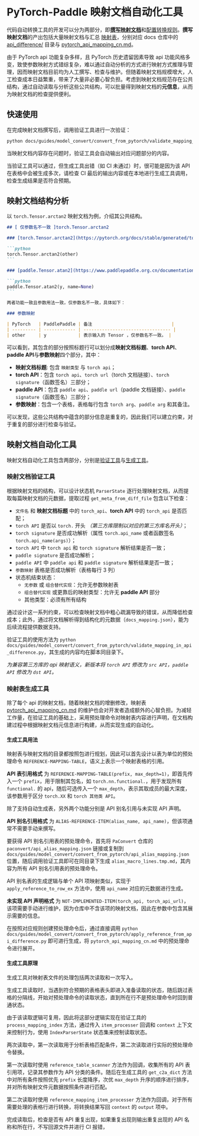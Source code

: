 # PyTorch-Paddle 映射文档自动化工具

代码自动转换工具的开发可以分为两部分，即[**撰写映射文档**](./api_difference/pytorch_api_mapping_format_cn.html)和[配置转换规则](https://github.com/PaddlePaddle/PaConvert/blob/master/docs/CONTRIBUTING.md)。**撰写映射文档**的产出包括大量映射文档与汇总 [映射表](https://www.paddlepaddle.org.cn/documentation/docs/zh/develop/guides/model_convert/convert_from_pytorch/pytorch_api_mapping_cn.html)，分别对应 docs 仓库中的 [api_difference/](https://github.com/PaddlePaddle/docs/tree/develop/docs/guides/model_convert/convert_from_pytorch/api_difference) 目录与 [pytorch_api_mapping_cn.md](https://github.com/PaddlePaddle/docs/blob/develop/docs/guides/model_convert/convert_from_pytorch/pytorch_api_mapping_cn.md)。

由于 PyTorch api 功能复杂多样，且 PyTorch 历史遗留因素导致 api 功能风格多变，致使参数映射方式错综复杂，难以通过自动分析的方式进行映射方式推理与管理，因而映射文档目前均为人工撰写、检查与维护。但随着映射文档规模增大，人工检查成本日益繁重，带来了大量非必要心智负担。考虑到映射文档规范存在公共结构，通过自动读取与分析这些公共结构，可以批量得到映射文档的**元信息**，从而为映射文档的检查提供便利。

## 快速使用

在完成映射文档撰写后，调用验证工具进行一次验证：

```bash
python docs/guides/model_convert/convert_from_pytorch/validate_mapping_in_api_difference.py
```

当映射文档内容存在问题时，验证工具会自动输出对应问题部分的内容。

当验证工具可以通过，但生成工具出错（如 CI 未通过）时，很可能是因为该 API 在表格中会被生成多次，请检查 CI 最后的输出内容或在本地进行生成工具调用，检查生成结果是否符合预期。

## 映射文档结构分析

以 `torch.Tensor.arctan2` 映射文档为例，介绍其公共结构。

````markdown
## [ 仅参数名不一致 ]torch.Tensor.arctan2

### [torch.Tensor.arctan2](https://pytorch.org/docs/stable/generated/torch.arctan2.html#torch.arctan2)

```python
torch.Tensor.arctan2(other)
```

### [paddle.Tensor.atan2](https://www.paddlepaddle.org.cn/documentation/docs/en/develop/api/paddle/Tensor_en.html)

```python
paddle.Tensor.atan2(y, name=None)
```

两者功能一致且参数用法一致，仅参数名不一致，具体如下：

### 参数映射

| PyTorch   | PaddlePaddle | 备注                              |
| --------- | ------------ | --------------------------------- |
| other     | y            | 表示输入的 Tensor ，仅参数名不一致。 |
````

可以看到，其包含的部分按照标题行可以划分成**映射文档标题**、**torch API**、**paddle API**与**参数映射**四个部分，其中：

- **映射文档标题**: 包含 `映射类型` 与 `torch api`；
- **torch API**：包含 `torch api`、`torch url`（torch 文档链接）、`torch signature`（函数签名）三部分；
- **paddle API**：包含 `paddle api`、`paddle url`（paddle 文档链接）、`paddle signature`（函数签名）三部分；
- **参数映射**：包含一个表格，表格每行包含 `torch arg`、`paddle arg` 和其备注。

可以发现，这些公共结构中蕴含的部分信息是重复的，因此我们可以建立约束，对于重复的部分进行检查与验证。

## 映射文档自动化工具

映射文档自动化工具包含两部分，分别是[验证工具](https://github.com/PaddlePaddle/docs/blob/develop/docs/guides/model_convert/convert_from_pytorch/validate_mapping_in_api_difference.py)与[生成工具](https://github.com/PaddlePaddle/docs/blob/develop/docs/guides/model_convert/convert_from_pytorch/apply_reference_from_api_difference.py)。

### 映射文档验证工具

根据映射文档的结构，可以设计状态机 `ParserState` 逐行处理映射文档，从而提取每篇映射文档的元数据，提取过程 `get_meta_from_diff_file` 包含以下检查：

- `文件名` 和 **映射文档标题** 中的 `torch_api`、**torch API** 中的 `torch_api` 是否匹配；
- `torch API` 是否以 `torch.` 开头 *（第三方库限制以对应的第三方库名开头）*；
- `torch signature` 是否成功解析（属性 `torch.api_name` 或者函数签名 `torch.api_name(args)`）；
- `torch API` 中 `torch api` 和 `torch signature` 解析结果是否一致；
- `paddle signature` 是否成功解析；
- `paddle API` 中 `paddle api` 和 `paddle signature` 解析结果是否一致；
- `参数映射` 表格是否成功解析（表格每行 3 列）
- 状态机结束状态：
    - `无参数` 或 `组合替代实现`：允许无参数映射表
    - `组合替代实现` 或更靠后的映射类型：允许无 **paddle API** 部分
    - 其他类型：必须有所有结构

通过设计这一系列约束，可以检查映射文档中粗心疏漏导致的错误，从而降低检查成本；此外，通过将文档解析得到结构化的元数据（`docs_mapping.json`），能为后续流程提供数据支持。

验证工具的使用方法为 `python docs/guides/model_convert/convert_from_pytorch/validate_mapping_in_api_difference.py`，其生成的内容均在脚本同目录下。

*为兼容第三方库的 api 映射语义，新版本将 `torch API` 修改为 `src API`，`paddle API` 修改为 `dst API`。*

### 映射表生成工具

除了每个 api 的映射文档，随着映射文档的增删修改，映射表 [pytorch_api_mapping_cn.md](https://github.com/PaddlePaddle/docs/blob/develop/docs/guides/model_convert/convert_from_pytorch/pytorch_api_mapping_cn.md) 的维护也会对开发者造成额外的心智负担。为减轻工作量，在验证工具的基础上，采用预处理命令对映射表内容进行声明，在文档构建过程中根据映射文档元信息进行构建，从而实现生成的自动化。

#### 生成工具用法

映射表与映射文档的目录都按照包进行规划，因此可以首先设计以表为单位的预处理命令 `REFERENCE-MAPPING-TABLE`，语义上表示一个映射表格的引用。

**API 表引用格式** 为 ``REFERENCE-MAPPING-TABLE(prefix, max_depth=1)``，即首先传入一个 `prefix`，用于限制其包名，如 `torch.nn.functional.`，用于发现所有 `functional.` 的 api，随后可选传入一个 `max_depth`，表示其取成员的最大深度，该参数用于区分 `torch.XX` 和 `torch 其他类 API`。

除了支持自动生成表，另外两个功能分别是 API 别名引用与未实现 API 声明。

**API 别名引用格式** 为 `ALIAS-REFERENCE-ITEM(alias_name, api_name)`，但该项通常不需要手动来撰写。

要获得 API 别名引用表的预处理命令，首先将 `PaConvert` 仓库的 `paconvert/api_alias_mapping.json` 链接或复制到 `docs/guides/model_convert/convert_from_pytorch/api_alias_mapping.json` 位置，随后调用验证工具即可在同目录下生成 `alias_macro_lines.tmp.md`，其内容为所有 API 别名引用表的预处理命令。

API 别名表的生成逻辑与单个 API 项映射类似，实现于 `apply_reference_to_row_ex` 方法中，使用 `api_name` 对应的元数据进行生成。

**未实现 API 声明格式** 为 `NOT-IMPLEMENTED-ITEM(torch_api, torch_api_url)`，该项需要手动进行维护，因为仓库中不含该项的映射文档，因此在参数中包含其展示需要的信息。

在按照对应规则创建预处理命令后，通过直接调用 `python docs/guides/model_convert/convert_from_pytorch/apply_reference_from_api_difference.py` 即可进行生成，将 `pytorch_api_mapping_cn.md` 中的预处理命令进行展开。

#### 生成工具原理

生成工具对映射表文件的处理包括两次读取和一次写入。

生成工具读取时，当遇到符合预期的表格表头即进入准备读取的状态，随后跳过表格的分隔线，开始对预处理命令的读取状态，直到所在行不是预处理命令时回到普通状态。

由于该读取逻辑可复用，因此将这部分逻辑实现在验证工具的 `process_mapping_index` 方法，通过传入 `item_processer` 回调和 `context` 上下文来控制行为，使用 `IndexParserState` 状态集来控制读取状态。

两次读取中，第一次读取用于分析表格匹配条件，第二次读取进行实际的预处理命令替换。

第一次读取时使用 `reference_table_scanner` 方法作为回调，收集所有的 API 表引用项，记录其参数作为 API 分类的条件。随后在生成工具的 `get_c2a_dict` 方法中对所有条件按照优先 `prefix` 长度降序，次优 `max_depth` 升序的顺序进行排序，并对所有映射文件元数据按照条件进行匹配。

第二次读取时使用 `reference_mapping_item_processer` 方法作为回调，对于所有需要处理的表格行进行转换，将转换结果写回 `context` 的 `output` 项中。

完成读取后，检查是否有 API 重复出现，如果重复出现则输出重复出现的 API 名称和所在行，不写回源文件并进行 CI 报错，
